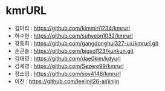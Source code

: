 # kmrURL
- 김미리 : https://github.com/kimmiri1234/kmrurl
- 허수현 : https://github.com/suhyeon1032/kmrurl
- 강동희 : https://github.com/gangdonghui327-ux/kmrurl.git
- 손큰솔 :  https://github.com/bigsol123/kunkun.git
- 김대영 : https://github.com/dae0kim/kdyurl
- 김세영 : https://github.com/Sezero99/kmrurl
- 정소영 : https://github.com/soy4148/kmrurl
- 이진 : https://github.com/leejinjl26-ai/jinjin